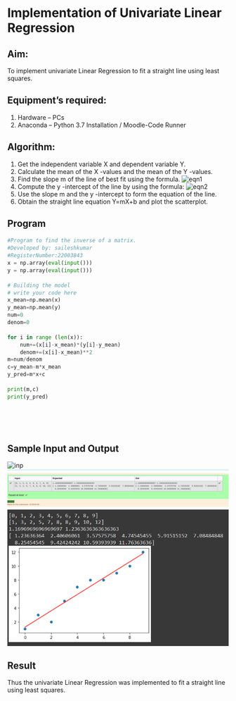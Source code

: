 # Implementation of Univariate Linear Regression
## Aim:
To implement univariate Linear Regression to fit a straight line using least squares.
## Equipment’s required:
1.	Hardware – PCs
2.	Anaconda – Python 3.7 Installation / Moodle-Code Runner
## Algorithm:
1.	Get the independent variable X and dependent variable Y.
2.	Calculate the mean of the X -values and the mean of the Y -values.
3.	Find the slope m of the line of best fit using the formula.
 ![eqn1](./eq1.jpg)
4.	Compute the y -intercept of the line by using the formula:
![eqn2](./eq2.jpg)  
5.	Use the slope m and the y -intercept to form the equation of the line.
6.	Obtain the straight line equation Y=mX+b and plot the scatterplot.
## Program
```python
#Program to find the inverse of a matrix.
#Developed by: saileshkumar
#RegisterNumber:22003843
x = np.array(eval(input()))
y = np.array(eval(input()))

# Building the model
# write your code here
x_mean=np.mean(x)
y_mean=np.mean(y)
num=0
denom=0

for i in range (len(x)):
    num+=(x[i]-x_mean)*(y[i]-y_mean)
    denom+=(x[i]-x_mean)**2
m=num/denom
c=y_mean-m*x_mean
y_pred=m*x+c

print(m,c)
print(y_pred)






```
## Sample Input and Output
![inp](./input.jpg)
![output](u1.png)
![output](jji.png)

## Result
Thus the univariate Linear Regression was implemented to fit a straight line using least squares.
